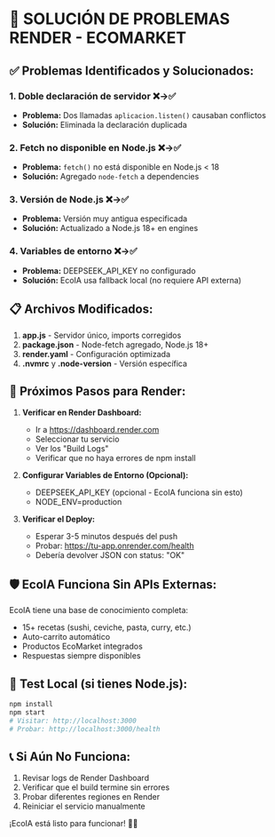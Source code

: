 # 🚨 SOLUCIÓN DE PROBLEMAS RENDER - ECOMARKET

## ✅ Problemas Identificados y Solucionados:

### 1. **Doble declaración de servidor** ❌→✅
- **Problema:** Dos llamadas `aplicacion.listen()` causaban conflictos
- **Solución:** Eliminada la declaración duplicada

### 2. **Fetch no disponible en Node.js** ❌→✅
- **Problema:** `fetch()` no está disponible en Node.js < 18
- **Solución:** Agregado `node-fetch` a dependencies

### 3. **Versión de Node.js** ❌→✅
- **Problema:** Versión muy antigua especificada
- **Solución:** Actualizado a Node.js 18+ en engines

### 4. **Variables de entorno** ❌→✅
- **Problema:** DEEPSEEK_API_KEY no configurado
- **Solución:** EcoIA usa fallback local (no requiere API externa)

## 📋 Archivos Modificados:

1. **app.js** - Servidor único, imports corregidos
2. **package.json** - Node-fetch agregado, Node.js 18+
3. **render.yaml** - Configuración optimizada
4. **.nvmrc** y **.node-version** - Versión específica

## 🔧 Próximos Pasos para Render:

1. **Verificar en Render Dashboard:**
   - Ir a https://dashboard.render.com
   - Seleccionar tu servicio
   - Ver los "Build Logs"
   - Verificar que no haya errores de npm install

2. **Configurar Variables de Entorno (Opcional):**
   - DEEPSEEK_API_KEY (opcional - EcoIA funciona sin esto)
   - NODE_ENV=production

3. **Verificar el Deploy:**
   - Esperar 3-5 minutos después del push
   - Probar: https://tu-app.onrender.com/health
   - Debería devolver JSON con status: "OK"

## 🛡️ EcoIA Funciona Sin APIs Externas:

EcoIA tiene una base de conocimiento completa:
- 15+ recetas (sushi, ceviche, pasta, curry, etc.)
- Auto-carrito automático
- Productos EcoMarket integrados
- Respuestas siempre disponibles

## 🚀 Test Local (si tienes Node.js):

```bash
npm install
npm start
# Visitar: http://localhost:3000
# Probar: http://localhost:3000/health
```

## 📞 Si Aún No Funciona:

1. Revisar logs de Render Dashboard
2. Verificar que el build termine sin errores
3. Probar diferentes regiones en Render
4. Reiniciar el servicio manualmente

¡EcoIA está listo para funcionar! 🌱🤖